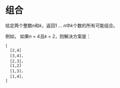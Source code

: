 # 组合

给定两个整数*n*和*k*，返回1 ... *n*中*k*个数的所有可能组合。

例如，
如果*n* = 4且*k* = 2，则解决方案是：


```
[
  [2,4]
  [3,4]，
  [2,3]，
  [1,2]
  [1,3]，
  [1,4]，
]
```